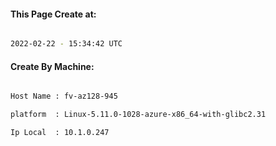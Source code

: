 
   
#### This Page Create at:

```bash

2022-02-22 - 15:34:42 UTC

```

#### Create By Machine:

```bash

Host Name : fv-az128-945

platform  : Linux-5.11.0-1028-azure-x86_64-with-glibc2.31

Ip Local  : 10.1.0.247

```

